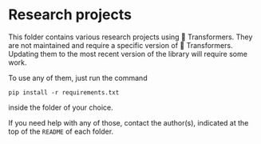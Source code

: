 <!---
Copyright 2020 The HuggingFace Team. All rights reserved.

Licensed under the Apache License, Version 2.0 (the "License");
you may not use this file except in compliance with the License.
You may obtain a copy of the License at

    http://www.apache.org/licenses/LICENSE-2.0

Unless required by applicable law or agreed to in writing, software
distributed under the License is distributed on an "AS IS" BASIS,
WITHOUT WARRANTIES OR CONDITIONS OF ANY KIND, either express or implied.
See the License for the specific language governing permissions and
limitations under the License.
-->

# Research projects

This folder contains various research projects using 🤗 Transformers. They are not maintained and require a specific
version of 🤗 Transformers. Updating them to the most recent version of the library will require some work.

To use any of them, just run the command
```
pip install -r requirements.txt
```
inside the folder of your choice.

If you need help with any of those, contact the author(s), indicated at the top of the `README` of each folder.
